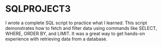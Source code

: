# SQLPROJECT3
I wrote a complete SQL script to practice what I learned.
This script demonstrates how to fetch and filter data using commands like SELECT, WHERE, ORDER BY, and LIMIT.
It was a great way to get hands-on experience with retrieving data from a database.
